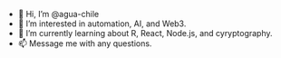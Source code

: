 - 👋 Hi, I’m @agua-chile
- 👀 I’m interested in automation, AI, and Web3.
- 🌱 I’m currently learning about R, React, Node.js, and cyryptography.
- 📫 Message me with any questions.

<!---
agua-chile/agua-chile is a ✨ special ✨ repository because its `README.md` (this file) appears on your GitHub profile.
You can click the Preview link to take a look at your changes.
--->

